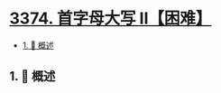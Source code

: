 # [3374. 首字母大写 II【困难】](https://github.com/tnotesjs/TNotes.leetcode/tree/main/notes/3374.%20%E9%A6%96%E5%AD%97%E6%AF%8D%E5%A4%A7%E5%86%99%20II%E3%80%90%E5%9B%B0%E9%9A%BE%E3%80%91)

<!-- region:toc -->

- [1. 📝 概述](#1--概述)

<!-- endregion:toc -->

## 1. 📝 概述
